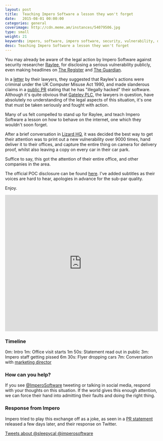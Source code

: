 ```yaml
---
layout: post
title:  Teaching Impero Software a lesson they won't forget
date:   2015-08-01 00:00:00
categories: general
coverimage: http://cdn.meme.am/instances/54079506.jpg
type: small
weight: 21
keywords: impero, software, impero software, security, vulnerability, disclosure, poc, exploit
desc: Teaching Impero Software a lesson they won't forget
---
```


You may already be aware of the legal action by Impero Software against security researcher [Raylee][0], for disclosing a serious vulnerability publicly, even making headlines on [The Register][1] and [The Guardian][2].

In a [letter][3] by their lawyers, they suggested that Raylee's actions were criminal under the UK Computer Misuse Act 1990, and made slanderous claims in a [public PR][4] stating that he has "illegally hacked" their software. Although it's quite obvious that [Gateley PLC][6], the lawyers in question, have absolutely no understanding of the legal aspects of this situation, it's one that must be taken seriously and fought with action.

Many of us felt compelled to stand up for Raylee, and teach Impero Software a lesson on how to behave on the internet, one which they wouldn't soon forget.

After a brief conversation in [Lizard HQ][7], it was decided the best way to get their attention was to print out a new vulnerability over 9000 times, hand deliver it to their offices, and capture the entire thing on camera for delivery proof, whilst also leaving a copy on every car in their car park.

Suffice to say, this got the attention of their entire office, and other companies in the area. 

The official POC disclosure can be found [here][9]. I've added subtitles as their voices are hard to hear, apologies in advance for the sub-par quality.

Enjoy.


<iframe width="100%" height="450" src="https://www.youtube.com/embed/OCh867rT1dg" frameborder="0" allowfullscreen></iframe>

### Timeline

0m: Intro
1m: Office visit starts
1m 50s: Statement read out in public
3m: Impero staff getting pissed
6m 30s: Flyer dropping cars
7m: Conversation with [marketing director][10]


### How can you help?

If you see [@ImperoSoftware][8] tweeting or talking in social media, respond with your thoughts on this situation. If the world gives this enough attention, we can force their hand into admitting their faults and doing the right thing.


### Response from Impero

Impero tried to play this exchange off as a joke, as seen in a [PR statement][5] released a few days later, and their response on Twitter.

<a class="twitter-timeline" href="https://twitter.com/search?q=%40sleepycal%20%40imperosoftware" data-widget-id="628659311145807872">Tweets about @sleepycal @imperosoftware</a>
<script>!function(d,s,id){var js,fjs=d.getElementsByTagName(s)[0],p=/^http:/.test(d.location)?'http':'https';if(!d.getElementById(id)){js=d.createElement(s);js.id=id;js.src=p+"://platform.twitter.com/widgets.js";fjs.parentNode.insertBefore(js,fjs);}}(document,"script","twitter-wjs");</script>


[0]: https://twitter.com/TheWack0lian
[1]: http://www.theregister.co.uk/2015/07/16/school_software_firm_calls_in_lawyers_after_researcher_goes_full_disclosure/
[2]: http://www.theguardian.com/technology/2015/jul/14/security-flaw-found-in-school-internet-monitoring-software
[3]: https://pdf.yt/d/fRcZ1TWHaDkwz-Ea
[4]: https://www.imperosoftware.co.uk/wp-content/uploads/2015/08/QA-Impero-Security-Fix.pdf
[5]: https://www.imperosoftware.co.uk/wp-content/uploads/2015/08/Vulnerability-reporting-made-easy-v2.pdf
[6]: http://www.gateleyplc.com/
[7]: http://lizardhq.rum.supply/
[8]: https://twitter.com/ImperoSoftware
[9]: http://rum.supply/2015/08/04/impero-2.html
[10]: https://www.linkedin.com/profile/view?id=72547704&authType=name&authToken=FxeV&trk=mirror-profile-memberlist-photo
